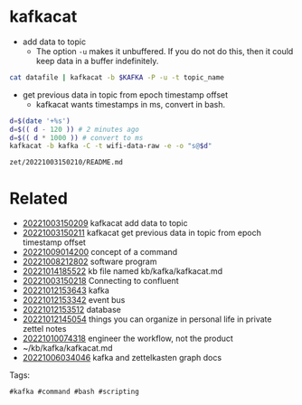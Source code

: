 # kafkacat

- add data to topic
  - The option `-u` makes it unbuffered. If you do not do this, then it could keep data in a buffer indefinitely.
```bash
cat datafile | kafkacat -b $KAFKA -P -u -t topic_name
```

- get previous data in topic from epoch timestamp offset
  - kafkacat wants timestamps in ms, convert in bash.
```bash
d=$(date '+%s')
d=$(( d - 120 )) # 2 minutes ago
d=$(( d * 1000 )) # convert to ms
kafkacat -b kafka -C -t wifi-data-raw -e -o "s@$d"
```

` zet/20221003150210/README.md `

# Related

- [20221003150209](/zet/20221003150209/README.md) kafkacat add data to topic
- [20221003150211](/zet/20221003150211/README.md) kafkacat get previous data in topic from epoch timestamp offset
- [20221009014200](/zet/20221009014200/README.md) concept of a command
- [20221008212802](/zet/20221008212802/README.md) software program
- [20221014185522](/zet/20221014185522/README.md) kb file named kb/kafka/kafkacat.md
- [20221003150218](/zet/20221003150218/README.md) Connecting to confluent
- [20221012153643](/zet/20221012153643/README.md) kafka
- [20221012153342](/zet/20221012153342/README.md) event bus
- [20221012153512](/zet/20221012153512/README.md) database
- [20221012145054](/zet/20221012145054/README.md) things you can organize in personal life in private zettel notes
- [20221010074318](/zet/20221010074318/README.md) engineer the workflow, not the product
- ~/kb/kafka/kafkacat.md
- [20221006034046](/zet/20221006034046/README.md) kafka and zettelkasten graph docs

Tags:

    #kafka #command #bash #scripting
